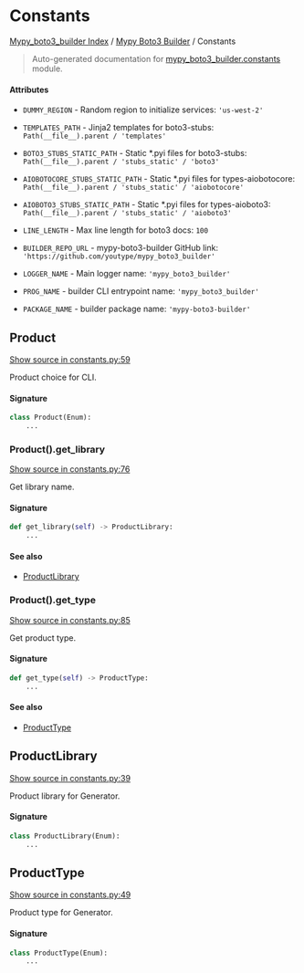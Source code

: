 # Constants

[Mypy_boto3_builder Index](../README.md#mypy_boto3_builder-index) /
[Mypy Boto3 Builder](./index.md#mypy-boto3-builder) /
Constants

> Auto-generated documentation for [mypy_boto3_builder.constants](https://github.com/youtype/mypy_boto3_builder/blob/main/mypy_boto3_builder/constants.py) module.

#### Attributes

- `DUMMY_REGION` - Random region to initialize services: `'us-west-2'`

- `TEMPLATES_PATH` - Jinja2 templates for boto3-stubs: `Path(__file__).parent / 'templates'`

- `BOTO3_STUBS_STATIC_PATH` - Static *.pyi files for boto3-stubs: `Path(__file__).parent / 'stubs_static' / 'boto3'`

- `AIOBOTOCORE_STUBS_STATIC_PATH` - Static *.pyi files for types-aiobotocore: `Path(__file__).parent / 'stubs_static' / 'aiobotocore'`

- `AIOBOTO3_STUBS_STATIC_PATH` - Static *.pyi files for types-aioboto3: `Path(__file__).parent / 'stubs_static' / 'aioboto3'`

- `LINE_LENGTH` - Max line length for boto3 docs: `100`

- `BUILDER_REPO_URL` - mypy-boto3-builder GitHub link: `'https://github.com/youtype/mypy_boto3_builder'`

- `LOGGER_NAME` - Main logger name: `'mypy_boto3_builder'`

- `PROG_NAME` - builder CLI entrypoint name: `'mypy_boto3_builder'`

- `PACKAGE_NAME` - builder package name: `'mypy-boto3-builder'`


## Product

[Show source in constants.py:59](https://github.com/youtype/mypy_boto3_builder/blob/main/mypy_boto3_builder/constants.py#L59)

Product choice for CLI.

#### Signature

```python
class Product(Enum):
    ...
```

### Product().get_library

[Show source in constants.py:76](https://github.com/youtype/mypy_boto3_builder/blob/main/mypy_boto3_builder/constants.py#L76)

Get library name.

#### Signature

```python
def get_library(self) -> ProductLibrary:
    ...
```

#### See also

- [ProductLibrary](#productlibrary)

### Product().get_type

[Show source in constants.py:85](https://github.com/youtype/mypy_boto3_builder/blob/main/mypy_boto3_builder/constants.py#L85)

Get product type.

#### Signature

```python
def get_type(self) -> ProductType:
    ...
```

#### See also

- [ProductType](#producttype)



## ProductLibrary

[Show source in constants.py:39](https://github.com/youtype/mypy_boto3_builder/blob/main/mypy_boto3_builder/constants.py#L39)

Product library for Generator.

#### Signature

```python
class ProductLibrary(Enum):
    ...
```



## ProductType

[Show source in constants.py:49](https://github.com/youtype/mypy_boto3_builder/blob/main/mypy_boto3_builder/constants.py#L49)

Product type for Generator.

#### Signature

```python
class ProductType(Enum):
    ...
```



